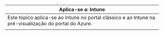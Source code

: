 |Aplica-se a: Intune |
|--|
|Este tópico aplica-se ao Intune no portal clássico e ao Intune na pré-visualização do portal do Azure.|
| |


<!--HONumber=Jan17_HO2-->


